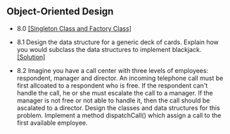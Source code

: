 ## Object-Oriented Design

- 8.0 [[Singleton Class and Factory Class]](../code/8.0.java)

- 8.1 Design the data structure for a generic deck of cards. Explain how you would subclass the data structures to implement blackjack. [[Solution]](../code/8.1.java)

- 8.2 Imagine you have a call center with three levels of employees: respondent, manager and director. An incoming telephone call must be first allcoated to a respondent who is free. If the respondent can't handle the call, he or she must escalate the call to a manager. If the manager is not free or not able to handle it, then the call should be ascalated to a director. Design the classes and data structures for this problem. Implement a method dispatchCall() which assign a call to the first available employee.
